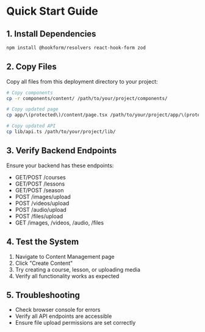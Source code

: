 # Quick Start Guide

## 1. Install Dependencies

```bash
npm install @hookform/resolvers react-hook-form zod
```

## 2. Copy Files

Copy all files from this deployment directory to your project:

```bash
# Copy components
cp -r components/content/ /path/to/your/project/components/

# Copy updated page
cp app/\(protected\)/content/page.tsx /path/to/your/project/app/\(protected\)/content/

# Copy updated API
cp lib/api.ts /path/to/your/project/lib/
```

## 3. Verify Backend Endpoints

Ensure your backend has these endpoints:

- GET/POST /courses
- GET/POST /lessons
- GET/POST /season
- POST /images/upload
- POST /videos/upload
- POST /audio/upload
- POST /files/upload
- GET /images, /videos, /audio, /files

## 4. Test the System

1. Navigate to Content Management page
2. Click "Create Content"
3. Try creating a course, lesson, or uploading media
4. Verify all functionality works as expected

## 5. Troubleshooting

- Check browser console for errors
- Verify all API endpoints are accessible
- Ensure file upload permissions are set correctly
